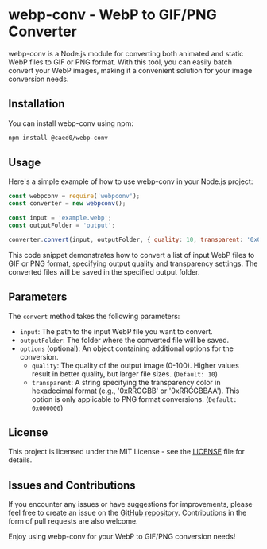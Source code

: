 # webp-conv - WebP to GIF/PNG Converter

webp-conv is a Node.js module for converting both animated and static WebP files to GIF or PNG format. With this tool, you can easily batch convert your WebP images, making it a convenient solution for your image conversion needs.

## Installation

You can install webp-conv using npm:

```bash
npm install @caed0/webp-conv
```

## Usage

Here's a simple example of how to use webp-conv in your Node.js project:

```javascript
const webpconv = require('webpconv');
const converter = new webpconv();

const input = 'example.webp';
const outputFolder = 'output';

converter.convert(input, outputFolder, { quality: 10, transparent: '0x000000' });
```

This code snippet demonstrates how to convert a list of input WebP files to GIF or PNG format, specifying output quality and transparency settings. The converted files will be saved in the specified output folder.

## Parameters

The `convert` method takes the following parameters:

- `input`: The path to the input WebP file you want to convert.
- `outputFolder`: The folder where the converted file will be saved.
- `options` (optional): An object containing additional options for the conversion.
    - `quality`: The quality of the output image (0-100). Higher values result in better quality, but larger file sizes. (`Default: 10`)
    - `transparent`: A string specifying the transparency color in hexadecimal format (e.g., '0xRRGGBB' or '0xRRGGBBAA'). This option is only applicable to PNG format conversions. (`Default: 0x000000`)

## License

This project is licensed under the MIT License - see the [LICENSE](https://en.wikipedia.org/wiki/MIT_License) file for details.

## Issues and Contributions

If you encounter any issues or have suggestions for improvements, please feel free to create an issue on the [GitHub repository](https://github.com/caed0/webp-conv). Contributions in the form of pull requests are also welcome.

Enjoy using webp-conv for your WebP to GIF/PNG conversion needs!
